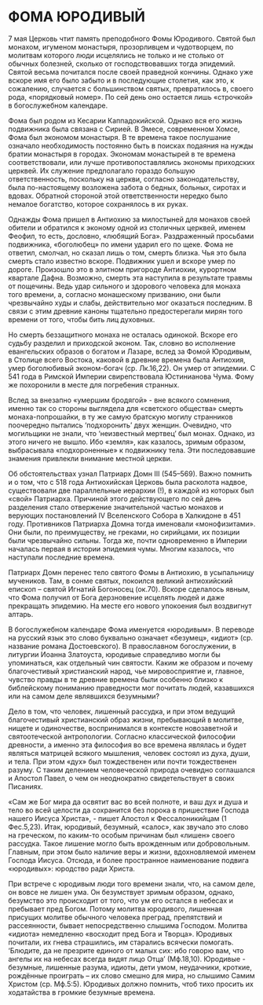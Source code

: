 # ФОМА ЮРОДИВЫЙ

7 мая Церковь чтит память преподобного Фомы Юродивого. Святой был монахом, игуменом монастыря, прозорливцем и чудотворцем, по молитвам которого люди исцелялись не только и не столько от обычных болезней, сколько от господствовавших тогда эпидемий. Святой весьма почитался после своей праведной кончины. Однако уже вскоре имя его было забыто и в последующие столетия, как это, к сожалению, случается с большинством святых, превратилось в, своего рода, «порядковый номер». По сей день оно остается лишь «строчкой» в богослужебном календаре.

Фома был родом из Кесарии Каппадокийской. Однако вся его жизнь подвижника была связана с Сирией. В Эмесе, современном Хомсе, Фома был экономом монастыря. В те времена такое послушание означало необходимость постоянно быть в поисках подаяния на нужды братии монастыря в городах. Экономам монастырей в те времена соответствовали, или лучше противопоставлялись экономы приходских церквей. Их служение предполагало гораздо большую ответственность, поскольку на церкви, согласно законодательству, была по-настоящему возложена забота о бедных, больных, сиротах и вдовах. Обратной стороной этой ответственности нередко было немалое богатство, которое сохранялось в их руках.

Однажды Фома пришел в Антиохию за милостыней для монахов своей обители и обратился к эконому одной из столичных церквей, именем Феофил, то есть, дословно, «любящий Бога». Раздраженный просьбами подвижника, «боголюбец» по имени ударил его по щеке. Фома не ответил, смолчал, но сказал лишь о том, смерть близка. Чья это была смерть стало известно вскоре. Подвижник ушел и вскоре умер по дороге. Произошло это в элитном пригороде Антиохии, курортном квартале Дафна. Возможно, смерть эта наступила в результате травмы от пощечины. Ведь удар сильного и здорового человека для монаха того времени, а, согласно монашескому призванию, они были чрезвычайно худы и слабы, действительно мог оказаться последним. В связи с этим древние каноны тщательно предостерегали мирян того времени от того, чтобы бить лиц духовных.

Но смерть беззащитного монаха не осталась одинокой. Вскоре его судьбу разделил и приходской эконом. Так, словно во исполнение евангельских образов о богатом и Лазаре, вслед за Фомой Юродивым, в Столице всего Востока, каковой в древние времена была Антиохия, умер боголюбивый эконом-богач (ср. Лк.16,22). Он умер от эпидемии. С 541 года в Римской Империи свирепствовала Юстинианова Чума. Фому же похоронили в месте для погребения странных.

Вслед за внезапно «умершим бродягой» - вне всякого сомнения, именно так со стороны выглядела для «светского общества» смерть монаха-попрошайки, в ту же самую братскую могилу странников поочередно пытались ‘подхоронить’ двух женщин. Очевидно, что могильщики не знали, что ‘неизвестный мертвец’ был монах. Однако, из этого ничего не вышло. Ибо «земля», как казалось, зримым образом, выбрасывала «подхороненные» к подвижнику тела. Эти последовавшие знамения привлекли внимание местной церкви.

Об обстоятельствах узнал Патриарх Домн III (545–569). Важно помнить и о том, что с 518 года Антиохийская Церковь была расколота надвое, существовали две параллельные иерархии (!), в каждой из которых был «свой» Патриарха. Причиной этого действующего по сей день разделения стало отвержение значительной частью монахов и верующих постановлений IV Вселенского Собора в Халкидоне в 451 году. Противников Патриарха Домна тогда именовали «монофизитами». Они были, по преимуществу, не греками, но сирийцами, их позиции были чрезвычайно сильны. Тогда же, почти одновременно в Империи началась первая в истории эпидемия чумы. Многим казалось, что наступали последние времена.

Патриарх Домн перенес тело святого Фомы в Антиохию, в усыпальницу мучеников. Там, в сонме святых, покоился великий антиохийский епископ – святой Игнатий Богоносец (ок.70). Вскоре сделалось явным, что Фома получил от Бога дерзновение исцелять людей и даже прекращать эпидемию. На месте его нового упокоения был воздвигнут алтарь.

В богослужебном календаре Фома именуется «юродивым». В переводе на русский язык это слово буквально означает «безумец», «идиот» (ср. название романа Достоевского). В православном богослужении, в литургии Иоанна Златоуста, юродивые справедливо могли бы упоминаться, как отдельный чин святости. Каким же образом и почему благочестивый христианский народ, чье мировосприятие и, главное, чувство правды в те древние времена были особенно близко к библейскому пониманию праведности мог почитать людей, казавшихся или на самом деле являвшихся безумными?

Дело в том, что человек, лишенный рассудка, и при этом ведущий благочестивый христианский образ жизни, пребывающий в молитве, нищете и одиночестве, воспринимался в контексте новозаветной и святоотеческой антропологии.  Согласно классической философии древности, а именно эта философия во все времена являлась и будет являться матрицей всякого мышления, человек состоял из духа, души, и тела. При этом «дух» был тождественен или почти тождественен разуму. С таким делением человеческой природа очевидно соглашался и Апостол Павел, о чем он неоднократно свидетельствует в своих Писаниях.

«Сам же Бог мира да освятит вас во всей полноте, и ваш дух и душа и тело во всей целости да сохранится без порока в пришествие Господа нашего Иисуса Христа», - пишет Апостол к Фессалоникийцам (1 Фес.5,23). Итак, юродивый, безумный, «салос», как звучало это слово на греческом, по каким-то особым причинам был «лишен» своего рассудка. Такое лишение могло быть врожденным или добровольным. Главным, при этом было наличие веры и жизни, вдохновляемой именем Господа Иисуса. Отсюда, и более пространное наименование подвига «юродивых»: юродство ради Христа.

При встрече с юродивым люди того времени знали, что, на самом деле, он вовсе не лишен ума. Он безумствует зримым образом, однако, безумство это происходит от того, что ум его остался в небесах и пребывает пред Богом. Потому молитва юродивого, лишенная присущих молитве обычного человека преград, препятствий и рассеянности, бывает непосредственно слышима Господом. Молитва «идиота» немедленно «восходит пред Бога и Творца». Юродивых почитали, их гнева страшились, им старались всячески помогать. ‘Блюдите, да не презрите единого от малых сих: ибо говорю вам, что ангелы их на небесах всегда видят лицо Отца’ (Мф.18,10). Юродивые - безумные, лишенные разума, идиоты, дети умом, неудачники, кроткие, рождённые проиграть – их слово смешно для мира, но слышимо Самим Христом (ср. Мф.5:5). Юродивых должно помнить, чтоб тихо просить их ходатайства в громкие безумные времена.
